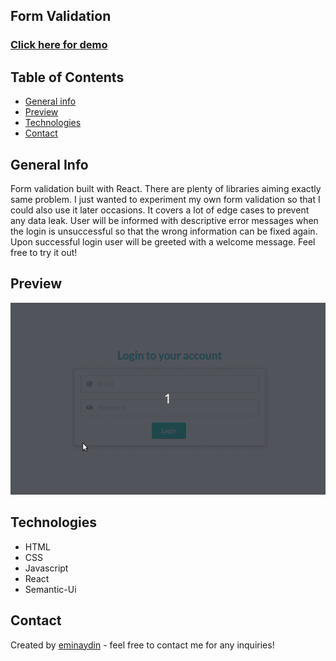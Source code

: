 ## Form Validation

<a href="https://react-form-validate.netlify.app/" target="_blank"><h3 align="left">Click here for demo</h3></a>

## Table of Contents

- [General info](#general-info)
- [Preview](#preview)
- [Technologies](#technologies)
- [Contact](#contact)

## General Info

Form validation built with React. There are plenty of libraries aiming exactly same problem. I just wanted to experiment my own form validation so that I could also use it later occasions. It covers a lot of edge cases to prevent any data leak. User will be informed with descriptive error messages when the login is unsuccessful so that the wrong information can be fixed again. Upon successful login user will be greeted with a welcome message. Feel free to try it out!

## Preview

![Form Validation](src/assets/login.gif)

## Technologies

- HTML
- CSS
- Javascript
- React
- Semantic-Ui

## Contact

Created by [eminaydin](https://github.com/eminaydin) - feel free to contact me for any inquiries!
